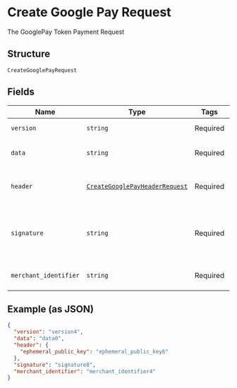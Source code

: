 
# Create Google Pay Request

The GooglePay Token Payment Request

## Structure

`CreateGooglePayRequest`

## Fields

| Name | Type | Tags | Description |
|  --- | --- | --- | --- |
| `version` | `string` | Required | The token version |
| `data` | `string` | Required | The cryptography data |
| `header` | [`CreateGooglePayHeaderRequest`](../../doc/models/create-google-pay-header-request.md) | Required | The GooglePay header request |
| `signature` | `string` | Required | Detached PKCS #7 signature, Base64 encoded as string |
| `merchant_identifier` | `string` | Required | GooglePay Merchant identifier |

## Example (as JSON)

```json
{
  "version": "version4",
  "data": "data0",
  "header": {
    "ephemeral_public_key": "ephemeral_public_key6"
  },
  "signature": "signature8",
  "merchant_identifier": "merchant_identifier4"
}
```

